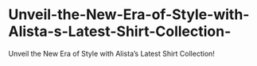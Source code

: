 # Unveil-the-New-Era-of-Style-with-Alista-s-Latest-Shirt-Collection-
Unveil the New Era of Style with Alista’s Latest Shirt Collection!
